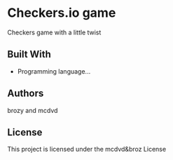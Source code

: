 # Checkers.io game

Checkers game with a little twist


## Built With

* Programming language...




## Authors

brozy and mcdvd


## License

This project is licensed under the mcdvd&broz License

